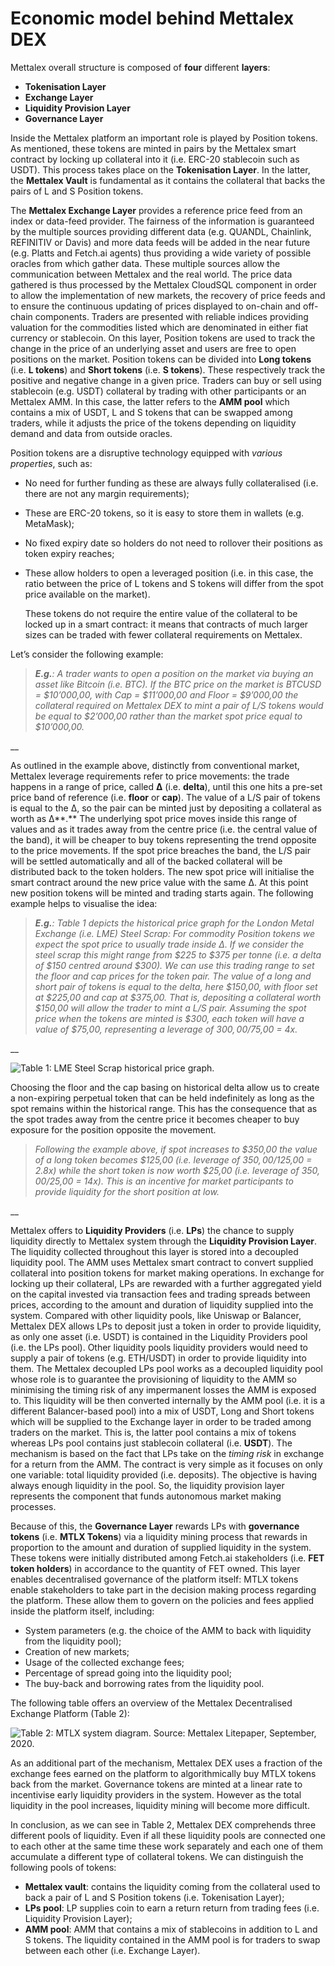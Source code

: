 # Economic model behind Mettalex DEX

Mettalex overall structure is composed of **four** different **layers**:

* **Tokenisation Layer**
* **Exchange Layer**
* **Liquidity Provision Layer**
* **Governance Layer**

Inside the Mettalex platform an important role is played by Position tokens. As mentioned, these tokens are minted in pairs by the Mettalex smart contract by locking up collateral into it \(i.e. ERC-20 stablecoin such as USDT\). This process takes place on the **Tokenisation Layer**. In the latter, the **Mettalex Vault** is fundamental as it contains the collateral that backs the pairs of L and S Position tokens.

The **Mettalex Exchange Layer** provides a reference price feed from an index or data-feed provider. The fairness of the information is guaranteed by the multiple sources providing different data \(e.g. QUANDL, Chainlink, REFINITIV or Davis\) and more data feeds will be added in the near future \(e.g. Platts and Fetch.ai agents\) thus providing a wide variety of possible oracles from which gather data. These multiple sources allow the communication between Mettalex and the real world. The price data gathered is thus processed by the Mettalex CloudSQL component in order to allow the implementation of new markets, the recovery of price feeds and to ensure the continuous updating of prices displayed to on-chain and off-chain components. Traders are presented with reliable indices providing valuation for the commodities listed which are denominated in either fiat currency or stablecoin. On this layer, Position tokens are used to track the change in the price of an underlying asset and users are free to open positions on the market. Position tokens can be divided into **Long tokens** \(i.e. **L tokens**\) and **Short tokens** \(i.e. **S tokens**\). These respectively track the positive and negative change in a given price. Traders can buy or sell using stablecoin \(e.g. USDT\) collateral by trading with other participants or an Mettalex AMM. In this case, the latter refers to the **AMM pool** which contains a mix of USDT, L and S tokens that can be swapped among traders, while it adjusts the price of the tokens depending on liquidity demand and data from outside oracles.

Position tokens are a disruptive technology equipped with _various properties_, such as:

* No need for further funding as these are always fully collateralised \(i.e. there are not any margin requirements\);
* These are ERC-20 tokens, so it is easy to store them in wallets \(e.g. MetaMask\);
* No fixed expiry date so holders do not need to rollover their positions as token expiry reaches;
* These allow holders to open a leveraged position \(i.e. in this case, the ratio between the price of L tokens and S tokens will differ from the spot price available on the market\).

  These tokens do not require the entire value of the collateral to be locked up in a smart contract: it means that contracts of much larger sizes can be traded with fewer collateral requirements on Mettalex. 

Let’s consider the following example:



> _**E.g.**: A trader wants to open a position on the market via buying an asset like Bitcoin \(i.e. BTC\). If the BTC price on the market is BTCUSD = $10’000,00, with Cap = $11’000,00 and Floor = $9’000,00 the collateral required on Mettalex DEX to mint a pair of L/S tokens would be equal to $2’000,00 rather than the market spot price equal to $10’000,00._

\_\_

As outlined in the example above, distinctly from conventional market, Mettalex leverage requirements refer to price movements: the trade happens in a range of price, called **Δ** \(i.e. **delta**\), until this one hits a pre-set price band of reference \(i.e. **floor** or **cap**\). The value of a L/S pair of tokens is equal to the Δ, so the pair can be minted just by depositing a collateral as worth as Δ**.** The underlying spot price moves inside this range of values and as it trades away from the centre price \(i.e. the central value of the band\), it will be cheaper to buy tokens representing the trend opposite to the price movements. If the spot price breaches the band, the L/S pair will be settled automatically and all of the backed collateral will be distributed back to the token holders. The new spot price will initialise the smart contract around the new price value with the same Δ. At this point new position tokens will be minted and trading starts again. The following example helps to visualise the idea:



> _**E.g.**: Table 1 depicts the historical price graph for the London Metal Exchange \(i.e. LME\) Steel Scrap: For commodity Position tokens we expect the spot price to usually trade inside Δ. If we consider the steel scrap this might range from $225 to $375 per tonne \(i.e. a delta of $150 centred around $300\). We can use this trading range to set the floor and cap prices for the token pair. The value of a long and short pair of tokens is equal to the delta, here $150,00, with floor set at $225,00 and cap at $375,00. That is, depositing a collateral worth $150,00 will allow the trader to mint a L/S pair. Assuming the spot price when the tokens are minted is $300, each token will have a value of $75,00, representing a leverage of $300,00/$75,00 = 4x._

\_\_

![ Table 1: LME Steel Scrap historical price graph.](https://lh3.googleusercontent.com/v279Yho9C53TCYxmNvKDZ2DtTFfk7X1G3lQYQmAGj84H4dSr7BDx6OuvEG6G-L0dXBIh9ROoMY7dQpgVu3jOmb_ucjYOfh1x098-eWrISE8ocWD0e89TKFVW0JjmXAqlfmSzEmGW)



Choosing the floor and the cap basing on historical delta allow us to create a non-expiring perpetual token that can be held indefinitely as long as the spot remains within the historical range. This has the consequence that as the spot trades away from the centre price it becomes cheaper to buy exposure for the position opposite the movement.



> _Following the example above, if spot increases to $350,00 the value of a long token becomes $125,00 \(i.e. leverage of $350,00/$125,00 = 2.8x\) while the short token is now worth $25,00 \(i.e. leverage of $350,00/$25,00 = 14x\). This is an incentive for market participants to provide liquidity for the short position at low._

\_\_

Mettalex offers to **Liquidity Providers** \(i.e. **LPs**\) the chance to supply liquidity directly to Mettalex system through the **Liquidity Provision Layer**. The liquidity collected throughout this layer is stored into a decoupled liquidity pool. The AMM uses Mettalex smart contract to convert supplied collateral into position tokens for market making operations. In exchange for locking up their collateral, LPs are rewarded with a further aggregated yield on the capital invested via transaction fees and trading spreads between prices, according to the amount and duration of liquidity supplied into the system. Compared with other liquidity pools, like Uniswap or Balancer, Mettalex DEX allows LPs to deposit just a token in order to provide liquidity, as only one asset \(i.e. USDT\) is contained in the Liquidity Providers pool \(i.e. the LPs pool\). Other liquidity pools liquidity providers would need to supply a pair of tokens \(e.g. ETH/USDT\) in order to provide liquidity into them. The Mettalex decoupled LPs pool works as a decoupled liquidity pool whose role is to guarantee the provisioning of liquidity to the AMM so minimising the timing risk of any impermanent losses the AMM is exposed to. This liquidity will be then converted internally by the AMM pool \(i.e. it is a different Balancer-based pool\) into a mix of USDT, Long and Short tokens which will be supplied to the Exchange layer in order to be traded among traders on the market. This is, the latter pool contains a mix of tokens whereas LPs pool contains just stablecoin collateral \(i.e. **USDT**\). The mechanism is based on the fact that LPs take on the _timing risk_ in exchange for a return from the AMM. The contract is very simple as it focuses on only one variable: total liquidity provided \(i.e. deposits\). The objective is having always enough liquidity in the pool. So, the liquidity provision layer represents the component that funds autonomous market making processes.

Because of this, the **Governance Layer** rewards LPs with **governance tokens** \(i.e. **MTLX Tokens**\) via a liquidity mining process that rewards in proportion to the amount and duration of supplied liquidity in the system. These tokens were initially distributed among Fetch.ai stakeholders \(i.e. **FET token holders**\) in accordance to the quantity of FET owned. This layer enables decentralised governance of the platform itself: MTLX tokens enable stakeholders to take part in the decision making process regarding the platform. These allow them to govern on the policies and fees applied inside the platform itself, including:

* System parameters \(e.g. the choice of the AMM to back with liquidity from the liquidity pool\);
* Creation of new markets;   
* Usage of the collected exchange fees;
* Percentage of spread going into the liquidity pool;
* The buy-back and borrowing rates from the liquidity pool.



The following table offers an overview of the Mettalex Decentralised Exchange Platform \(Table 2\):



![Table 2: MTLX system diagram. Source: Mettalex Litepaper, September, 2020.](https://lh3.googleusercontent.com/bY9agOHMEMc0F1R3D1b2ApjARqT0RcZW3mY_CFHZJQ45amA9bVRQ4nzB1tYY2feuNJFFUzT4TLYsw9BxU3hOXLNSV53N12qh32xDStkcsjq2DHLyDqjuOH5QJAuPwzErWBX5BHUm)



As an additional part of the mechanism, Mettalex DEX uses a fraction of the exchange fees earned on the platform to algorithmically buy MTLX tokens back from the market. Governance tokens are minted at a linear rate to incentivise early liquidity providers in the system. However as the total liquidity in the pool increases, liquidity mining will become more difficult.

In conclusion, as we can see in Table 2, Mettalex DEX comprehends three different pools of liquidity. Even if all these liquidity pools are connected one to each other at the same time these work separately and each one of them accumulate a different type of collateral tokens. We can distinguish the following pools of tokens:

* **Mettalex vault**: contains the liquidity coming from the collateral used to back a pair of L and S Position tokens \(i.e. Tokenisation Layer\);
* **LPs pool**: LP supplies coin to earn a return return from trading fees \(i.e. Liquidity Provision Layer\);
* **AMM pool**: AMM that contains a mix of stablecoins in addition to  L and S tokens. The liquidity contained in the AMM pool is for traders to swap between each other \(i.e. Exchange Layer\).

